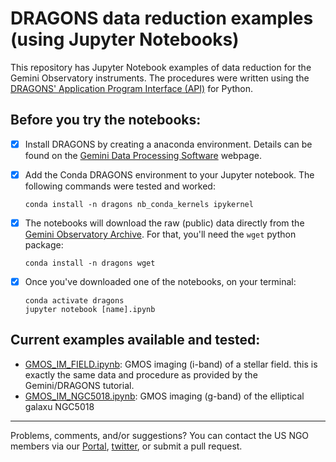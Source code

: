 # DRAGONS data reduction examples (using Jupyter Notebooks)

This repository has Jupyter Notebook examples of data reduction for the Gemini Observatory instruments. The procedures were written using the [DRAGONS' Application Program Interface (API)](https://gmosimg-drtutorial.readthedocs.io/en/v2.1.1/03_api_reduction.html) for Python.

## Before you try the notebooks:

- [x] Install DRAGONS by creating a anaconda environment. Details can be found on the [Gemini Data Processing Software](https://www.gemini.edu//observing/phase-iii/understanding-and-processing-data/Data-Processing-Software) webpage.
- [x] Add the Conda DRAGONS environment to your Jupyter notebook. The following commands were tested and worked:

   `conda install -n dragons nb_conda_kernels ipykernel`
   
- [x] The notebooks will download the raw (public) data directly from the [Gemini Observatory Archive](https://archive.gemini.edu/searchform). For that, you'll need the `wget` python package:

   `conda install -n dragons wget`

- [x] Once you've downloaded one of the notebooks, on your terminal:

   ```
   conda activate dragons
   jupyter notebook [name].ipynb
   ```

## Current examples available and tested:

- [GMOS_IM_FIELD.ipynb](https://github.com/usngo/DRAGONS/blob/main/GMOS_IM_FIELD.ipynb): GMOS imaging (i-band) of a stellar field. this is exactly the same data and procedure as provided by the Gemini/DRAGONS tutorial.
- [GMOS_IM_NGC5018.ipynb](https://github.com/usngo/DRAGONS/blob/main/GMOS_IM_NGC5018.ipynb): GMOS imaging (g-band) of the elliptical galaxu NGC5018

---
Problems, comments, and/or suggestions? You can contact the US NGO members via our [Portal](http://ast.noao.edu/csdc/usngo), [twitter](https://twitter.com/usngo), or submit a pull request.
